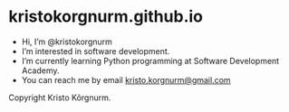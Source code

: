 # kristokorgnurm.github.io

-  Hi, I’m @kristokorgnurm
-  I’m interested in software development.
-  I’m currently learning Python programming at Software Development Academy.
-  You can reach me by email kristo.korgnurm@gmail.com

<!---
kristokorgnurm/kristokorgnurm is your homepage repository.
Its `README.md` (this file) appears on your GitHub profile.
--->

Copyright Kristo Kõrgnurm.

